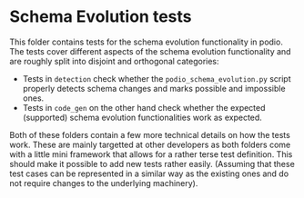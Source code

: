 # Schema Evolution tests
This folder contains tests for the schema evolution functionality in podio. The
tests cover different aspects of the schema evolution functionality and are
roughly split into disjoint and orthogonal categories:
- Tests in `detection` check whether the `podio_schema_evolution.py` script
  properly detects schema changes and marks possible and impossible ones.
- Tests in `code_gen` on the other hand check whether the expected (supported)
  schema evolution functionalities work as expected.

Both of these folders contain a few more technical details on how the tests
work. These are mainly targetted at other developers as both folders come with a
little mini framework that allows for a rather terse test definition. This
should make it possible to add new tests rather easily. (Assuming that these
test cases can be represented in a similar way as the existing ones and do not
require changes to the underlying machinery).
